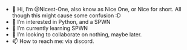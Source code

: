 - 👋 Hi, I’m @Nicest-One, also know as Nice One, or Nice for short. All though this might cause some confusion :D
- 👀 I’m interested in Python, and a SPWN
- 🌱 I’m currently learning SPWN
- 💞️ I’m looking to collaborate on nothing, maybe later.
- 📫 How to reach me: via discord.

<!---
Nicest-One/Nicest-One is a ✨ special ✨ repository because its `README.md` (this file) appears on your GitHub profile.
You can click the Preview link to take a look at your changes.
--->
